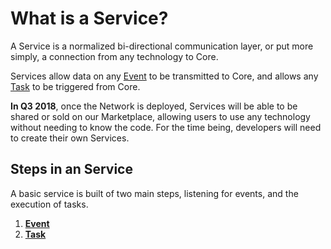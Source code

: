 # What is a Service?

A Service is a normalized bi-directional communication layer, or put more simply, a connection from any technology to Core.   
  
Services allow data on any [Event](communication-with-the-core.md) to be transmitted to Core, and allows any [Task](tasks.md) to be triggered from Core.

**In Q3 2018**, once the Network is deployed, Services will be able to be shared or sold on our Marketplace, allowing users to use any technology without needing to know the code. For the time being, developers will need to create their own Services. 

## Steps in an Service

A basic service is built of two main steps, listening for events, and the execution of tasks.

1. [**Event**](communication-with-the-core.md)
2. [**Task**](tasks.md)

## 


